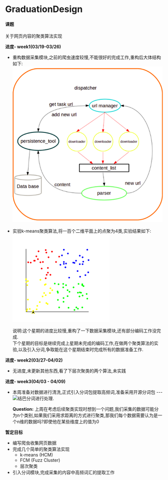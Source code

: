 # GraduationDesign
#### 课题
关于网页内容的聚类算法实现

**进度- week1(03/19-03/26)**

-  重构数据采集模块,之前的爬虫速度较慢,不能很好的完成工作,重构后大体结构如下:  
![baike_spider_frame](./img/baike_spider_frame.png)
- 实验k-means聚类算法,将一百个二维平面上的点聚为4类,实验结果如下:  
![k-means_result_show](./img/k-means_result.png)

    说明:这个星期的进度比较慢,重构了一下数据采集模块,还有部分编码工作没完成.   
    下个星期的目标是继续完成上星期未完成的编码工作,在做两个聚类算法的实验,以及引入分词,争取能在这个星期结束时完成所有的数据准备工作.

**进度- week2(03/27-04/02)** 

-  无进度,未更新其他东西,看了下层次聚类的两个算法,未实践

**进度- week3(04/03 - 04/09)**

- 本周准备对数据进行清洗,正式引入分词包提取高频词,准备采用开源分词包 ---![结巴分词](https://github.com/fxsjy/jieba)进行处理.

     **Question:**
     上周在考虑后续聚类实现时想到一个问题,我们采集的数据可能分为n个类别,如果我们采用求距离的方式进行聚类,那我们每个数据需要认为是一个n维的数据吗?即使他在某些维度上的值为0

**暂定目标**

- 编写爬虫收集网页数据
- 完成几个简单的聚类算法实现
    - k-means (HCM)
    - FCM (Fuzz Cluster)
    - 层次聚类
- 引入分词模块,完成采集的内容中高频词汇的提取工作
 
     
